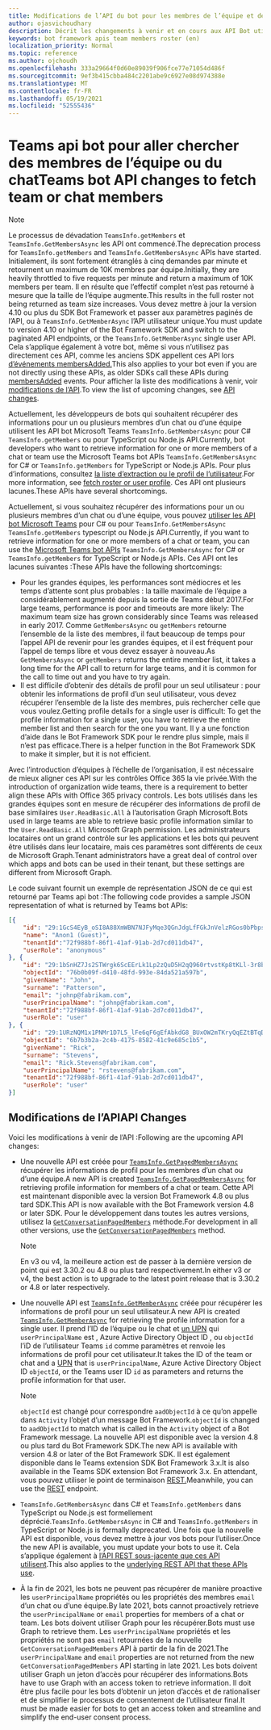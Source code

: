 ```yaml
---
title: Modifications de l’API du bot pour les membres de l’équipe et de la conversation
author: ojasvichoudhary
description: Décrit les changements à venir et en cours aux API Bot utilisés pour récupérer les membres des équipes et des chats
keywords: bot framework apis team members roster (en)
localization_priority: Normal
ms.topic: reference
ms.author: ojchoudh
ms.openlocfilehash: 333a29664f0d60e89039f906fce77e71054d486f
ms.sourcegitcommit: 9ef3b415cbba484c2201abe9c6927e08d974388e
ms.translationtype: MT
ms.contentlocale: fr-FR
ms.lasthandoff: 05/19/2021
ms.locfileid: "52555436"
---
```

# <a name="teams-bot-api-changes-to-fetch-team-or-chat-members"></a><span data-ttu-id="6cdf1-104">Teams api bot pour aller chercher des membres de l’équipe ou du chat</span><span class="sxs-lookup"><span data-stu-id="6cdf1-104">Teams bot API changes to fetch team or chat members</span></span>

>[!NOTE]
> <span data-ttu-id="6cdf1-105">Le processus de dévadation `TeamsInfo.getMembers` et `TeamsInfo.GetMembersAsync` les API ont commencé.</span><span class="sxs-lookup"><span data-stu-id="6cdf1-105">The deprecation process for `TeamsInfo.getMembers` and `TeamsInfo.GetMembersAsync` APIs have started.</span></span> <span data-ttu-id="6cdf1-106">Initialement, ils sont fortement étranglés à cinq demandes par minute et retournent un maximum de 10K membres par équipe.</span><span class="sxs-lookup"><span data-stu-id="6cdf1-106">Initially, they are heavily throttled to five requests per minute and return a maximum of 10K members per team.</span></span> <span data-ttu-id="6cdf1-107">Il en résulte que l’effectif complet n’est pas retourné à mesure que la taille de l’équipe augmente.</span><span class="sxs-lookup"><span data-stu-id="6cdf1-107">This results in the full roster not being returned as team size increases.</span></span>
> <span data-ttu-id="6cdf1-108">Vous devez mettre à jour la version 4.10 ou plus du SDK Bot Framework et passer aux paramètres paginés de l’API, ou à `TeamsInfo.GetMemberAsync` l’API utilisateur unique.</span><span class="sxs-lookup"><span data-stu-id="6cdf1-108">You must update to version 4.10 or higher of the Bot Framework SDK and switch to the paginated API endpoints, or the `TeamsInfo.GetMemberAsync` single user API.</span></span> <span data-ttu-id="6cdf1-109">Cela s’applique également à votre bot, même si vous n’utilisez pas directement ces API, comme les anciens SDK appellent ces API lors [d’événements membersAdded.](../bots/how-to/conversations/subscribe-to-conversation-events.md#team-members-added)</span><span class="sxs-lookup"><span data-stu-id="6cdf1-109">This also applies to your bot even if you are not directly using these APIs, as older SDKs call these APIs during [membersAdded](../bots/how-to/conversations/subscribe-to-conversation-events.md#team-members-added) events.</span></span> <span data-ttu-id="6cdf1-110">Pour afficher la liste des modifications à venir, voir [modifications de l’API](team-chat-member-api-changes.md#api-changes).</span><span class="sxs-lookup"><span data-stu-id="6cdf1-110">To view the list of upcoming changes, see [API changes](team-chat-member-api-changes.md#api-changes).</span></span> 

<span data-ttu-id="6cdf1-111">Actuellement, les développeurs de bots qui souhaitent récupérer des informations pour un ou plusieurs membres d’un chat ou d’une équipe utilisent les API bot Microsoft Teams `TeamsInfo.GetMembersAsync` pour C# `TeamsInfo.getMembers` ou pour TypeScript ou Node.js API.</span><span class="sxs-lookup"><span data-stu-id="6cdf1-111">Currently, bot developers who want to retrieve information for one or more members of a chat or team use the Microsoft Teams bot APIs `TeamsInfo.GetMembersAsync` for C# or `TeamsInfo.getMembers` for TypeScript or Node.js APIs.</span></span> <span data-ttu-id="6cdf1-112">Pour plus d’informations, consultez [la liste d’extraction ou le profil de l’utilisateur](../bots/how-to/get-teams-context.md#fetch-the-roster-or-user-profile).</span><span class="sxs-lookup"><span data-stu-id="6cdf1-112">For more information, see [fetch roster or user profile](../bots/how-to/get-teams-context.md#fetch-the-roster-or-user-profile).</span></span> <span data-ttu-id="6cdf1-113">Ces API ont plusieurs lacunes.</span><span class="sxs-lookup"><span data-stu-id="6cdf1-113">These APIs have several shortcomings.</span></span>

<span data-ttu-id="6cdf1-114">Actuellement, si vous souhaitez récupérer des informations pour un ou plusieurs membres d’un chat ou d’une équipe, vous pouvez [utiliser les API bot Microsoft Teams](/microsoftteams/platform/bots/how-to/get-teams-context?tabs=dotnet#fetch-the-roster-or-user-profile) pour C# ou pour `TeamsInfo.GetMembersAsync` `TeamsInfo.getMembers` typescript ou Node.js API.</span><span class="sxs-lookup"><span data-stu-id="6cdf1-114">Currently, if you want to retrieve information for one or more members of a chat or team, you can use the [Microsoft Teams bot APIs](/microsoftteams/platform/bots/how-to/get-teams-context?tabs=dotnet#fetch-the-roster-or-user-profile) `TeamsInfo.GetMembersAsync` for C# or `TeamsInfo.getMembers` for TypeScript or Node.js APIs.</span></span> <span data-ttu-id="6cdf1-115">Ces API ont les lacunes suivantes :</span><span class="sxs-lookup"><span data-stu-id="6cdf1-115">These APIs have the following shortcomings:</span></span>

* <span data-ttu-id="6cdf1-116">Pour les grandes équipes, les performances sont médiocres et les temps d’attente sont plus probables : la taille maximale de l’équipe a considérablement augmenté depuis la sortie de Teams début 2017.</span><span class="sxs-lookup"><span data-stu-id="6cdf1-116">For large teams, performance is poor and timeouts are more likely: The maximum team size has grown considerably since Teams was released in early 2017.</span></span> <span data-ttu-id="6cdf1-117">Comme `GetMembersAsync` ou `getMembers` retourne l’ensemble de la liste des membres, il faut beaucoup de temps pour l’appel API de revenir pour les grandes équipes, et il est fréquent pour l’appel de temps libre et vous devez essayer à nouveau.</span><span class="sxs-lookup"><span data-stu-id="6cdf1-117">As `GetMembersAsync` or `getMembers` returns the entire member list, it takes a long time for the API call to return for large teams, and it is common for the call to time out and you have to try again.</span></span>
* <span data-ttu-id="6cdf1-118">Il est difficile d’obtenir des détails de profil pour un seul utilisateur : pour obtenir les informations de profil d’un seul utilisateur, vous devez récupérer l’ensemble de la liste des membres, puis rechercher celle que vous voulez.</span><span class="sxs-lookup"><span data-stu-id="6cdf1-118">Getting profile details for a single user is difficult: To get the profile information for a single user, you have to retrieve the entire member list and then search for the one you want.</span></span> <span data-ttu-id="6cdf1-119">Il y a une fonction d’aide dans le Bot Framework SDK pour le rendre plus simple, mais il n’est pas efficace.</span><span class="sxs-lookup"><span data-stu-id="6cdf1-119">There is a helper function in the Bot Framework SDK to make it simpler, but it is not efficient.</span></span>

<span data-ttu-id="6cdf1-120">Avec l’introduction d’équipes à l’échelle de l’organisation, il est nécessaire de mieux aligner ces API sur les contrôles Office 365 la vie privée.</span><span class="sxs-lookup"><span data-stu-id="6cdf1-120">With the introduction of organization wide teams, there is a requirement to better align these APIs with Office 365 privacy controls.</span></span> <span data-ttu-id="6cdf1-121">Les bots utilisés dans les grandes équipes sont en mesure de récupérer des informations de profil de base similaires `User.ReadBasic.All` à l’autorisation Graph Microsoft.</span><span class="sxs-lookup"><span data-stu-id="6cdf1-121">Bots used in large teams are able to retrieve basic profile information similar to the `User.ReadBasic.All` Microsoft Graph permission.</span></span> <span data-ttu-id="6cdf1-122">Les administrateurs locataires ont un grand contrôle sur les applications et les bots qui peuvent être utilisés dans leur locataire, mais ces paramètres sont différents de ceux de Microsoft Graph.</span><span class="sxs-lookup"><span data-stu-id="6cdf1-122">Tenant administrators have a great deal of control over which apps and bots can be used in their tenant, but these settings are different from Microsoft Graph.</span></span>

<span data-ttu-id="6cdf1-123">Le code suivant fournit un exemple de représentation JSON de ce qui est retourné par Teams api bot :</span><span class="sxs-lookup"><span data-stu-id="6cdf1-123">The following code provides a sample JSON representation of what is returned by Teams bot APIs:</span></span>

```json
[{
    "id": "29:1GcS4EyB_oSI8A88XmWBN7NJFyMqe3QGnJdgLfFGkJnVelzRGos0bPbpsfJjcbAD22bmKc4GMbrY2g4JDrrA8vM06X1-cHHle4zOE6U4ttcc",
    "name": "Anon1 (Guest)",
    "tenantId":"72f988bf-86f1-41af-91ab-2d7cd011db47",
    "userRole": "anonymous"
}, {
    "id": "29:1bSnHZ7Js2STWrgk6ScEErLk1Lp2zQuD5H2qQ960rtvstKp8tKLl-3r8b6DoW0QxZimuTxk_kupZ1DBMpvIQQUAZL-PNj0EORDvRZXy8kvWk",
    "objectId": "76b0b09f-d410-48fd-993e-84da521a597b",
    "givenName": "John",
    "surname": "Patterson",
    "email": "johnp@fabrikam.com",
    "userPrincipalName": "johnp@fabrikam.com",
    "tenantId":"72f988bf-86f1-41af-91ab-2d7cd011db47",
    "userRole": "user"
}, {
    "id": "29:1URzNQM1x1PNMr1D7L5_lFe6qF6gEfAbkdG8_BUxOW2mTKryQqEZtBTqDt10-MghkzjYDuUj4KG6nvg5lFAyjOLiGJ4jzhb99WrnI7XKriCs",
    "objectId": "6b7b3b2a-2c4b-4175-8582-41c9e685c1b5",
    "givenName": "Rick",
    "surname": "Stevens",
    "email": "Rick.Stevens@fabrikam.com",
    "userPrincipalName": "rstevens@fabrikam.com",
    "tenantId":"72f988bf-86f1-41af-91ab-2d7cd011db47",
    "userRole": "user"
}]
```

## <a name="api-changes"></a><span data-ttu-id="6cdf1-124">Modifications de l’API</span><span class="sxs-lookup"><span data-stu-id="6cdf1-124">API Changes</span></span>

<span data-ttu-id="6cdf1-125">Voici les modifications à venir de l’API :</span><span class="sxs-lookup"><span data-stu-id="6cdf1-125">Following are the upcoming API changes:</span></span>

* <span data-ttu-id="6cdf1-126">Une nouvelle API est créée pour [`TeamsInfo.GetPagedMembersAsync`](/microsoftteams/platform/bots/how-to/get-teams-context?tabs=dotnet#fetch-the-roster-or-user-profile) récupérer les informations de profil pour les membres d’un chat ou d’une équipe.</span><span class="sxs-lookup"><span data-stu-id="6cdf1-126">A new API is created [`TeamsInfo.GetPagedMembersAsync`](/microsoftteams/platform/bots/how-to/get-teams-context?tabs=dotnet#fetch-the-roster-or-user-profile) for retrieving profile information for members of a chat or team.</span></span> <span data-ttu-id="6cdf1-127">Cette API est maintenant disponible avec la version Bot Framework 4.8 ou plus tard SDK.</span><span class="sxs-lookup"><span data-stu-id="6cdf1-127">This API is now available with the Bot Framework version 4.8 or later SDK.</span></span> <span data-ttu-id="6cdf1-128">Pour le développement dans toutes les autres versions, utilisez la [`GetConversationPagedMembers`](/dotnet/api/microsoft.bot.connector.conversationsextensions.getconversationpagedmembersasync?view=botbuilder-dotnet-stable&preserve-view=true) méthode.</span><span class="sxs-lookup"><span data-stu-id="6cdf1-128">For development in all other versions, use the [`GetConversationPagedMembers`](/dotnet/api/microsoft.bot.connector.conversationsextensions.getconversationpagedmembersasync?view=botbuilder-dotnet-stable&preserve-view=true) method.</span></span>

    > [!NOTE]
    > <span data-ttu-id="6cdf1-129">En v3 ou v4, la meilleure action est de passer à la dernière version de point qui est 3.30.2 ou 4.8 ou plus tard respectivement.</span><span class="sxs-lookup"><span data-stu-id="6cdf1-129">In either v3 or v4, the best action is to upgrade to the latest point release that is 3.30.2 or 4.8 or later respectively.</span></span>

* <span data-ttu-id="6cdf1-130">Une nouvelle API est [`TeamsInfo.GetMemberAsync`](/microsoftteams/platform/bots/how-to/get-teams-context?tabs=dotnet#get-single-member-details) créée pour récupérer les informations de profil pour un seul utilisateur.</span><span class="sxs-lookup"><span data-stu-id="6cdf1-130">A new API is created [`TeamsInfo.GetMemberAsync`](/microsoftteams/platform/bots/how-to/get-teams-context?tabs=dotnet#get-single-member-details) for retrieving the profile information for a single user.</span></span> <span data-ttu-id="6cdf1-131">Il prend l’ID de l’équipe ou le chat et [un UPN](/windows/win32/ad/naming-properties#userprincipalname) qui `userPrincipalName` est , Azure Active Directory Object ID , ou `objectId` l’iD de l’utilisateur Teams `id` comme paramètres et renvoie les informations de profil pour cet utilisateur.</span><span class="sxs-lookup"><span data-stu-id="6cdf1-131">It takes the ID of the team or chat and a [UPN](/windows/win32/ad/naming-properties#userprincipalname) that is `userPrincipalName`, Azure Active Directory Object ID `objectId`, or the Teams user ID `id` as parameters and returns the profile information for that user.</span></span>

    > [!NOTE]
    > <span data-ttu-id="6cdf1-132">`objectId` est changé pour correspondre `aadObjectId` à ce qu’on appelle dans `Activity` l’objet d’un message Bot Framework.</span><span class="sxs-lookup"><span data-stu-id="6cdf1-132">`objectId` is changed to `aadObjectId` to match what is called in the `Activity` object of a Bot Framework message.</span></span> <span data-ttu-id="6cdf1-133">La nouvelle API est disponible avec la version 4.8 ou plus tard du Bot Framework SDK.</span><span class="sxs-lookup"><span data-stu-id="6cdf1-133">The new API is available with version 4.8 or later of the Bot Framework SDK.</span></span> <span data-ttu-id="6cdf1-134">Il est également disponible dans le Teams extension SDK Bot Framework 3.x.</span><span class="sxs-lookup"><span data-stu-id="6cdf1-134">It is also available in the Teams SDK extension Bot Framework 3.x.</span></span> <span data-ttu-id="6cdf1-135">En attendant, vous pouvez utiliser le point de terminaison [REST.](/microsoftteams/platform/bots/how-to/get-teams-context?tabs=json#get-single-member-details)</span><span class="sxs-lookup"><span data-stu-id="6cdf1-135">Meanwhile, you can use the [REST](/microsoftteams/platform/bots/how-to/get-teams-context?tabs=json#get-single-member-details) endpoint.</span></span>

* <span data-ttu-id="6cdf1-136">`TeamsInfo.GetMembersAsync` dans C# et `TeamsInfo.getMembers` dans TypeScript ou Node.js est formellement déprécié.</span><span class="sxs-lookup"><span data-stu-id="6cdf1-136">`TeamsInfo.GetMembersAsync` in C# and `TeamsInfo.getMembers` in TypeScript or Node.js is formally deprecated.</span></span> <span data-ttu-id="6cdf1-137">Une fois que la nouvelle API est disponible, vous devez mettre à jour vos bots pour l’utiliser.</span><span class="sxs-lookup"><span data-stu-id="6cdf1-137">Once the new API is available, you must update your bots to use it.</span></span> <span data-ttu-id="6cdf1-138">Cela s’applique également à [l’API REST sous-jacente que ces API utilisent](/microsoftteams/platform/bots/how-to/get-teams-context?tabs=json#tabpanel_CeZOj-G++Q_json).</span><span class="sxs-lookup"><span data-stu-id="6cdf1-138">This also applies to the [underlying REST API that these APIs use](/microsoftteams/platform/bots/how-to/get-teams-context?tabs=json#tabpanel_CeZOj-G++Q_json).</span></span>
* <span data-ttu-id="6cdf1-139">À la fin de 2021, les bots ne peuvent pas récupérer de manière proactive les `userPrincipalName` propriétés ou les propriétés des membres `email` d’un chat ou d’une équipe.</span><span class="sxs-lookup"><span data-stu-id="6cdf1-139">By late 2021, bots cannot proactively retrieve the `userPrincipalName` or `email` properties for members of a chat or team.</span></span> <span data-ttu-id="6cdf1-140">Les bots doivent utiliser Graph pour les récupérer.</span><span class="sxs-lookup"><span data-stu-id="6cdf1-140">Bots must use Graph to retrieve them.</span></span> <span data-ttu-id="6cdf1-141">Les `userPrincipalName` propriétés et les propriétés ne sont pas `email` retournées de la nouvelle `GetConversationPagedMembers` API à partir de la fin de 2021.</span><span class="sxs-lookup"><span data-stu-id="6cdf1-141">The `userPrincipalName` and `email` properties are not returned from the new `GetConversationPagedMembers` API starting in late 2021.</span></span> <span data-ttu-id="6cdf1-142">Les bots doivent utiliser Graph un jeton d’accès pour récupérer des informations.</span><span class="sxs-lookup"><span data-stu-id="6cdf1-142">Bots have to use Graph with an access token to retrieve information.</span></span> <span data-ttu-id="6cdf1-143">Il doit être plus facile pour les bots d’obtenir un jeton d’accès et de rationaliser et de simplifier le processus de consentement de l’utilisateur final.</span><span class="sxs-lookup"><span data-stu-id="6cdf1-143">It must be made easier for bots to get an access token and streamline and simplify the end-user consent process.</span></span>
